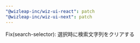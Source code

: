 ```yaml
---
"@wizleap-inc/wiz-ui-react": patch
"@wizleap-inc/wiz-ui-next": patch
---
```


Fix(search-selector): 選択時に検索文字列をクリアする
